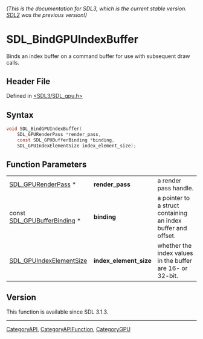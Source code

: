 ###### (This is the documentation for SDL3, which is the current stable version. [SDL2](https://wiki.libsdl.org/SDL2/) was the previous version!)
# SDL_BindGPUIndexBuffer

Binds an index buffer on a command buffer for use with subsequent draw calls.

## Header File

Defined in [<SDL3/SDL_gpu.h>](https://github.com/libsdl-org/SDL/blob/main/include/SDL3/SDL_gpu.h)

## Syntax

```c
void SDL_BindGPUIndexBuffer(
    SDL_GPURenderPass *render_pass,
    const SDL_GPUBufferBinding *binding,
    SDL_GPUIndexElementSize index_element_size);
```

## Function Parameters

|                                                      |                        |                                                              |
| ---------------------------------------------------- | ---------------------- | ------------------------------------------------------------ |
| [SDL_GPURenderPass](SDL_GPURenderPass) *             | **render_pass**        | a render pass handle.                                        |
| const [SDL_GPUBufferBinding](SDL_GPUBufferBinding) * | **binding**            | a pointer to a struct containing an index buffer and offset. |
| [SDL_GPUIndexElementSize](SDL_GPUIndexElementSize)   | **index_element_size** | whether the index values in the buffer are 16- or 32-bit.    |

## Version

This function is available since SDL 3.1.3.

----
[CategoryAPI](CategoryAPI), [CategoryAPIFunction](CategoryAPIFunction), [CategoryGPU](CategoryGPU)

